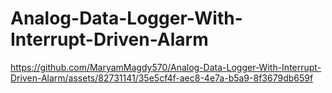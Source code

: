# Analog-Data-Logger-With-Interrupt-Driven-Alarm

https://github.com/MaryamMagdy570/Analog-Data-Logger-With-Interrupt-Driven-Alarm/assets/82731141/35e5cf4f-aec8-4e7a-b5a9-8f3679db659f


